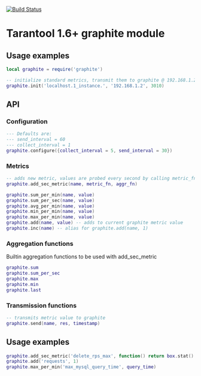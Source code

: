[![Build Status](https://travis-ci.org/tarantool/graphite.svg?branch=master)](https://travis-ci.org/tarantool/graphite)

# Tarantool 1.6+ graphite module

## Usage examples

```lua
local graphite = require('graphite')

-- initialize standard metrics, transmit them to graphite @ 192.168.1.2:3010
graphite.init('localhost.1_instance.', '192.168.1.2', 3010)
```

## API

### Configuration

```lua
--- Defaults are:
--- send_interval = 60
--- collect_interval = 1
graphite.configure({collect_interval = 5, send_interval = 30})
```

### Metrics

```lua
-- adds new metric, values are probed every second by calling metric_fn, aggregated by calling aggr_fn on the series
graphite.add_sec_metric(name, metric_fn, aggr_fn)

graphite.sum_per_min(name, value)
graphite.sum_per_sec(name, value)
graphite.avg_per_min(name, value)
graphite.min_per_min(name, value)
graphite.max_per_min(name, value)
graphite.add(name, value) -- adds to current graphite metric value
graphite.inc(name) -- alias for graphite.add(name, 1)
```

### Aggregation functions

Builtin aggregation functions to be used with add_sec_metric

```lua
graphite.sum
graphite.sum_per_sec
graphite.max
graphite.min
graphite.last
```

### Transmission functions

``` lua
-- transmits metric value to graphite
graphite.send(name, res, timestamp)
```

## Usage examples

```lua
graphite.add_sec_metric('delete_rps_max', function() return box.stat().DELETE.rps end, graphite.max)
graphite.add('requests', 1)
graphite.max_per_min('max_mysql_query_time', query_time)
```
